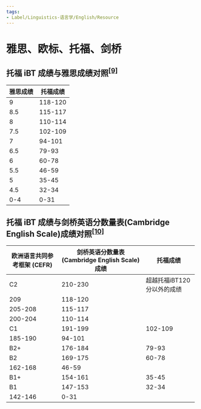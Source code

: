 ```yaml
---
tags:
- Label/Linguistics-语言学/English/Resource
---
```


# 雅思、欧标、托福、剑桥

## 托福 iBT 成绩与雅思成绩对照<sup>[\[9\]](https://zh.wikipedia.org/zh-cn/%E6%89%98%E7%A6%8F#cite_note-9)</sup>

| 雅思成绩 | 托福成绩 |
| ------- | ------- |
| 9       | 118-120 |
| 8.5     | 115-117 |
| 8       | 110-114 |
| 7.5     | 102-109 |
| 7       | 94-101  |
| 6.5     | 79-93   |
| 6       | 60-78   |
| 5.5     | 46-59   |
| 5       | 35-45   |
| 4.5     | 32-34   |
| 0-4     | 0-31    |


## 托福 iBT 成绩与剑桥英语分数量表(Cambridge English Scale)成绩对照<sup>[\[10\]](https://zh.wikipedia.org/zh-cn/%E6%89%98%E7%A6%8F#cite_note-10)</sup>

| 欧洲语言共同参考框架 (CEFR) | 剑桥英语分数量表(Cambridge English Scale)成绩 |         托福成绩          |
| ------------------------- | ------------------------------------------- | ------------------------ |
| C2                        | 210-230                                     | 超越托福iBT120分以外的成绩 |
| 209                       | 118-120                                     |                          |
| 205-208                   | 115-117                                     |                          |
| 200-204                   | 110-114                                     |                          |
| C1                        | 191-199                                     | 102-109                  |
| 185-190                   | 94-101                                      |                          |
| B2+                       | 176-184                                     | 79-93                    |
| B2                        | 169-175                                     | 60-78                    |
| 162-168                   | 46-59                                       |                          |
| B1+                       | 154-161                                     | 35-45                    |
| B1                        | 147-153                                     | 32-34                    |
| 142-146                   | 0-31                                        |                          |